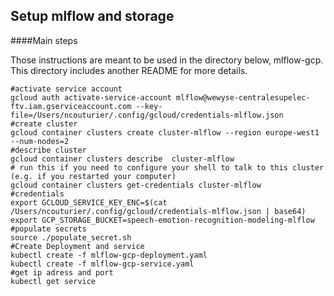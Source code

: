## Setup mlflow and storage 

####Main steps

Those instructions are meant to be used in the directory below, mlflow-gcp.
This directory includes another README for more details.

```
#activate service account 
gcloud auth activate-service-account mlflow@wewyse-centralesupelec-ftv.iam.gserviceaccount.com --key-file=/Users/ncouturier/.config/gcloud/credentials-mlflow.json
#create cluster 
gcloud container clusters create cluster-mlflow --region europe-west1 --num-nodes=2
#describe cluster
gcloud container clusters describe  cluster-mlflow
# run this if you need to configure your shell to talk to this cluster (e.g. if you restarted your computer)
gcloud container clusters get-credentials cluster-mlflow
#credentials
export GCLOUD_SERVICE_KEY_ENC=$(cat /Users/ncouturier/.config/gcloud/credentials-mlflow.json | base64)
export GCP_STORAGE_BUCKET=speech-emotion-recognition-modeling-mlflow
#populate secrets
source ./populate_secret.sh
#Create Deployment and service
kubectl create -f mlflow-gcp-deployment.yaml
kubectl create -f mlflow-gcp-service.yaml
#get ip adress and port 
kubectl get service
```